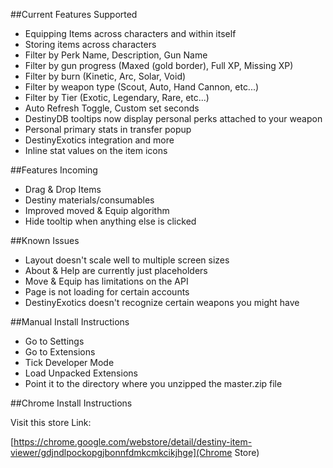 

##Current Features Supported

-    Equipping Items across characters and within itself
-    Storing items across characters
-    Filter by Perk Name, Description, Gun Name
-    Filter by gun progress (Maxed (gold border), Full XP, Missing XP)
-    Filter by burn (Kinetic, Arc, Solar, Void)
-    Filter by weapon type (Scout, Auto, Hand Cannon, etc...)
-    Filter by Tier (Exotic, Legendary, Rare, etc...)
-    Auto Refresh Toggle, Custom set seconds
-    DestinyDB tooltips now display personal perks attached to your weapon
-    Personal primary stats in transfer popup
-    DestinyExotics integration and more
-    Inline stat values on the item icons
    

##Features Incoming
-    Drag & Drop Items
-    Destiny materials/consumables
-    Improved moved & Equip algorithm
-    Hide tooltip when anything else is clicked

##Known Issues

-    Layout doesn't scale well to multiple screen sizes
-    About & Help are currently just placeholders
-    Move & Equip has limitations on the API
-    Page is not loading for certain accounts
-    DestinyExotics doesn't recognize certain weapons you might have

##Manual Install Instructions

-    Go to Settings
-    Go to Extensions
-    Tick Developer Mode
-    Load Unpacked Extensions
-    Point it to the directory where you unzipped the master.zip file

##Chrome Install Instructions

Visit this store Link:

[https://chrome.google.com/webstore/detail/destiny-item-viewer/gdjndlpockopgjbonnfdmkcmkcikjhge](Chrome Store)
